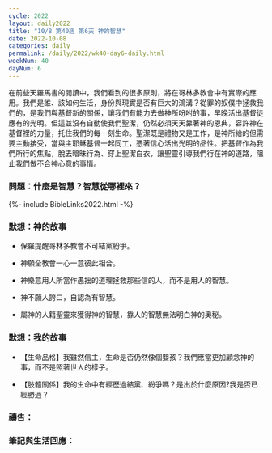 ```yaml
---
cycle: 2022
layout: daily2022
title: "10/8 第40週 第6天 神的智慧"
date: 2022-10-08
categories: daily
permalink: /daily/2022/wk40-day6-daily.html
weekNum: 40
dayNum: 6
---
```


在前些天羅馬書的閱讀中，我們看到的很多原則，將在哥林多教會中有實際的應用。我們是誰、該如何生活，身份與現實是否有巨大的鴻溝？從罪的奴僕中拯救我們的，是我們與基督新的關係，讓我們有能力去做神所吩咐的事，早晚活出基督徒應有的光明。但這並沒有自動使我們聖潔，仍然必須天天靠著神的恩典，容許神在基督裡的力量，托住我們的每一刻生命。聖潔既是禮物又是工作，是神所給的但需要主動接受，當與主耶穌基督一起同工，憑著信心活出光明的品性。把基督作為我們所行的焦點，脫去暗昧行為、穿上聖潔白衣，讓聖靈引導我們行在神的道路，阻止我們做不合神心意的事情。

### 問題：什麼是智慧？智慧從哪裡來？

{%- include BibleLinks2022.html -%}

### 默想：神的故事 
+ 保羅提醒哥林多教會不可結黨紛爭。

+ 神願全教會一心一意彼此相合。

+ 神樂意用人所當作愚拙的道理拯救那些信的人，而不是用人的智慧。

+ 神不願人誇口，自認為有智慧。

+ 屬神的人籍聖靈來獲得神的智慧，靠人的智慧無法明白神的奧秘。

### 默想：我的故事
+ 【生命品格】我雖然信主，生命是否仍然像個嬰孩？我們應當更加顧念神的事，而不是照著世人的樣子。

+ 【肢體關係】我的生命中有經歷過結黨、紛爭嗎？是出於什麼原因?我是否已經勝過？

### 禱告：

### 筆記與生活回應：
